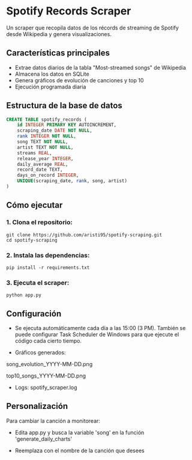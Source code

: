 # Spotify Records Scraper

Un scraper que recopila datos de los récords de streaming de Spotify desde Wikipedia y genera visualizaciones.

## Características principales
- Extrae datos diarios de la tabla "Most-streamed songs" de Wikipedia
- Almacena los datos en SQLite
- Genera gráficos de evolución de canciones y top 10
- Ejecución programada diaria

## Estructura de la base de datos
```sql
CREATE TABLE spotify_records (
    id INTEGER PRIMARY KEY AUTOINCREMENT,
    scraping_date DATE NOT NULL,
    rank INTEGER NOT NULL,
    song TEXT NOT NULL,
    artist TEXT NOT NULL,
    streams REAL,
    release_year INTEGER,
    daily_average REAL,
    record_date TEXT,
    days_on_record INTEGER,
    UNIQUE(scraping_date, rank, song, artist)
)
```

## Cómo ejecutar
### 1. Clona el repositorio:
```
git clone https://github.com/aristi95/spotify-scraping.git
cd spotify-scraping
```

### 2. Instala las dependencias:
```
pip install -r requirements.txt
```

### 3. Ejecuta el scraper:
```
python app.py
```

## Configuración
- Se ejecuta automáticamente cada día a las 15:00 (3 PM).
También se puede configurar Task Scheduler de Windows para que ejecute el código cada cierto tiempo. 

- Gráficos generados:

song_evolution_YYYY-MM-DD.png

top10_songs_YYYY-MM-DD.png

- Logs: spotify_scraper.log

## Personalización
Para cambiar la canción a monitorear:

- Edita app.py y busca la variable 'song' en la función 'generate_daily_charts'

- Reemplaza con el nombre de la canción que desees



